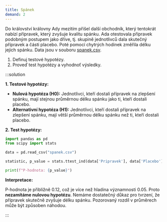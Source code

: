 ```yaml
---
title: Spánek
demand: 2
---
```


Do království královny Ady mezitím přišel další obchodník, který tentokrát nabízí přípravek, který zvyšuje kvalitu spánku. Ada otestovala přípravek podobným postupem jako dříve, tj. skupině jednotlivců dala skutečný přípravek a části placebo. Poté pomocí chytrých hodinek změřila délku jejich spánku. Data jsou v souboru [spanek.csv](assets/spanek.csv).

1. Definuj testové hypotézy.
1. Proveď test hypotézy a vyhodnoť výsledky.

:::solution

**1. Testové hypotézy:**

- **Nulová hypotéza (H0):** Jednotlivci, kteří dostali přípravek na zlepšení spánku, mají stejnou průměrnou délku spánku jako ti, kteří dostali placebo.
- **Alternativní hypotéza (H1):** Jednotlivci, kteří dostali přípravek na zlepšení spánku, mají větší průměrnou délku spánku než ti, kteří dostali placebo.

**2. Test hypotézy:**

```python
import pandas as pd
from scipy import stats

data = pd.read_csv("spanek.csv")

statistic, p_value = stats.ttest_ind(data['Pripravek'], data['Placebo'], alternative='greater', equal_var=False)

print(f"P-hodnota: {p_value}")
```

**Interpretace:**

P-hodnota je přibližně 0.12, což je více než hladina významnosti 0.05. Proto **nezamítáme nulovou hypotézu**. Nemáme dostatečný důkaz pro tvrzení, že přípravek skutečně zvyšuje délku spánku. Pozorovaný rozdíl v průměrech může být způsoben náhodou.

:::
